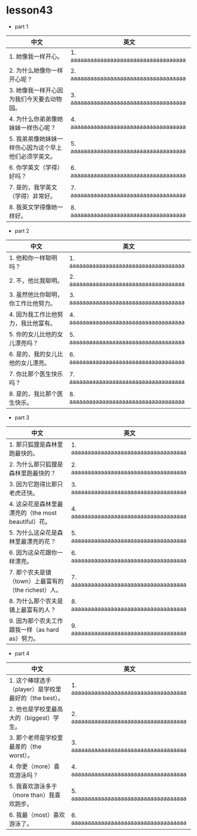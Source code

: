 
# lesson43

- part 1

| 中文                                                  | 英文                                   |
| ----------------------------------------------------- | -------------------------------------- |
| 1. 她像我一样开心。                                   | 1. aaaaaaaaaaaaaaaaaaaaaaaaaaaaaaaaaaa |
| 2. 为什么她像你一样开心呢？                           | 2. aaaaaaaaaaaaaaaaaaaaaaaaaaaaaaaaaaa |
| 3. 她像我一样开心因为我们今天要去动物园。             | 3. aaaaaaaaaaaaaaaaaaaaaaaaaaaaaaaaaaa |
| 4. 为什么你弟弟像她妹妹一样伤心呢？                   | 4. aaaaaaaaaaaaaaaaaaaaaaaaaaaaaaaaaaa |
| 5. 我弟弟像她妹妹一样伤心因为这个早上他们必须学英文。 | 5. aaaaaaaaaaaaaaaaaaaaaaaaaaaaaaaaaaa |
| 6. 你学英文（学得）好吗？                             | 6. aaaaaaaaaaaaaaaaaaaaaaaaaaaaaaaaaaa |
| 7. 是的，我学英文（学得）非常好。                     | 7. aaaaaaaaaaaaaaaaaaaaaaaaaaaaaaaaaaa |
| 8. 我英文学得像她一样好。                             | 8. aaaaaaaaaaaaaaaaaaaaaaaaaaaaaaaaaaa |

- part 2

| 中文                                | 英文                                   |
| ----------------------------------- | -------------------------------------- |
| 1. 他和你一样聪明吗？               | 1. aaaaaaaaaaaaaaaaaaaaaaaaaaaaaaaaaaa |
| 2. 不，他比我聪明。                 | 2. aaaaaaaaaaaaaaaaaaaaaaaaaaaaaaaaaaa |
| 3. 虽然他比你聪明，你工作比他努力。 | 3. aaaaaaaaaaaaaaaaaaaaaaaaaaaaaaaaaaa |
| 4. 因为我工作比他努力，我比他富有。 | 4. aaaaaaaaaaaaaaaaaaaaaaaaaaaaaaaaaaa |
| 5. 你的女儿比他的女儿漂亮吗？       | 5. aaaaaaaaaaaaaaaaaaaaaaaaaaaaaaaaaaa |
| 6. 是的，我的女儿比他的女儿漂亮。   | 6. aaaaaaaaaaaaaaaaaaaaaaaaaaaaaaaaaaa |
| 7. 你比那个医生快乐吗？             | 7. aaaaaaaaaaaaaaaaaaaaaaaaaaaaaaaaaaa |
| 8. 是的，我比那个医生快乐。         | 8. aaaaaaaaaaaaaaaaaaaaaaaaaaaaaaaaaaa |

- part 3

| 中文                                                 | 英文                                   |
| ---------------------------------------------------- | -------------------------------------- |
| 1. 那只狐狸是森林里跑最快的。                        | 1. aaaaaaaaaaaaaaaaaaaaaaaaaaaaaaaaaaa |
| 2. 为什么那只狐狸是森林里跑最快的？                  | 2. aaaaaaaaaaaaaaaaaaaaaaaaaaaaaaaaaaa |
| 3. 因为它跑得比那只老虎还快。                        | 3. aaaaaaaaaaaaaaaaaaaaaaaaaaaaaaaaaaa |
| 4. 这朵花是森林里最漂亮的（the most beautiful）花。  | 4. aaaaaaaaaaaaaaaaaaaaaaaaaaaaaaaaaaa |
| 5. 为什么这朵花是森林里最漂亮的花？                  | 5. aaaaaaaaaaaaaaaaaaaaaaaaaaaaaaaaaaa |
| 6. 因为这朵花跟你一样漂亮。                          | 6. aaaaaaaaaaaaaaaaaaaaaaaaaaaaaaaaaaa |
| 7. 那个农夫是镇（town）上最富有的（the richest）人。 | 7. aaaaaaaaaaaaaaaaaaaaaaaaaaaaaaaaaaa |
| 8. 为什么那个农夫是镇上最富有的人？                  | 8. aaaaaaaaaaaaaaaaaaaaaaaaaaaaaaaaaaa |
| 9. 因为那个农夫工作跟我一样（as hard as）努力。      | 9. aaaaaaaaaaaaaaaaaaaaaaaaaaaaaaaaaaa |


- part 4

| 中文                                                  | 英文                                   |
| ----------------------------------------------------- | -------------------------------------- |
| 1. 这个棒球选手（player）是学校里最好的（the best）。 | 1. aaaaaaaaaaaaaaaaaaaaaaaaaaaaaaaaaaa |
| 2. 他也是学校里最高大的（biggest）学生。              | 2. aaaaaaaaaaaaaaaaaaaaaaaaaaaaaaaaaaa |
| 3. 那个老师是学校里最差的（the worst）。              | 3. aaaaaaaaaaaaaaaaaaaaaaaaaaaaaaaaaaa |
| 4. 你更（more）喜欢游泳吗？                           | 4. aaaaaaaaaaaaaaaaaaaaaaaaaaaaaaaaaaa |
| 5. 我喜欢游泳多于（more than）我喜欢跑步。            | 5. aaaaaaaaaaaaaaaaaaaaaaaaaaaaaaaaaaa |
| 6. 我最（most）喜欢游泳了。                           | 6. aaaaaaaaaaaaaaaaaaaaaaaaaaaaaaaaaaa |